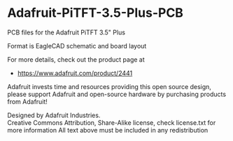 # Adafruit-PiTFT-3.5-Plus-PCB
PCB files for the Adafruit PiTFT 3.5" Plus

Format is EagleCAD schematic and board layout

For more details, check out the product page at

   * https://www.adafruit.com/product/2441

Adafruit invests time and resources providing this open source design, 
please support Adafruit and open-source hardware by purchasing 
products from Adafruit!

Designed by Adafruit Industries.  
Creative Commons Attribution, Share-Alike license, check license.txt for more information
All text above must be included in any redistribution